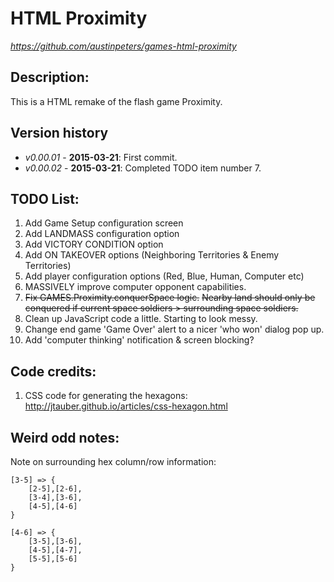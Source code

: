 HTML Proximity
==============
*https://github.com/austinpeters/games-html-proximity*

## Description:
This is a HTML remake of the flash game Proximity.

## Version history
* _v0.00.01_ - **2015-03-21**: First commit.
* _v0.00.02_ - **2015-03-21**: Completed TODO item number 7.


## TODO List:
1. Add Game Setup configuration screen
2. Add LANDMASS configuration option
3. Add VICTORY CONDITION option
4. Add ON TAKEOVER options (Neighboring Territories & Enemy Territories)
5. Add player configuration options (Red, Blue, Human, Computer etc)
6. MASSIVELY improve computer opponent capabilities.
7. ~~Fix GAMES.Proximity.conquerSpace logic.~~
 ~~Nearby land should only be conquered if current space soldiers > surrounding space soldiers.~~
8. Clean up JavaScript code a little. Starting to look messy.
9. Change end game 'Game Over' alert to a nicer 'who won' dialog pop up.
10. Add 'computer thinking' notification & screen blocking?

## Code credits:
1. CSS code for generating the hexagons: http://jtauber.github.io/articles/css-hexagon.html

## Weird odd notes:
Note on surrounding hex column/row information:
```
[3-5] => {
	[2-5],[2-6],
	[3-4],[3-6],
	[4-5],[4-6]
}

[4-6] => {
	[3-5],[3-6],
	[4-5],[4-7],
	[5-5],[5-6]	
}
```

